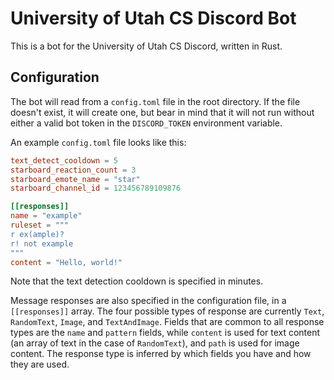 # University of Utah CS Discord Bot

This is a bot for the University of Utah CS Discord, written in Rust.

## Configuration

The bot will read from a `config.toml` file in the root directory.
If the file doesn't exist, it will create one, but bear in mind that
it will not run without either a valid bot token in the `DISCORD_TOKEN` environment variable.

An example `config.toml` file looks like this:

```toml
text_detect_cooldown = 5
starboard_reaction_count = 3
starboard_emote_name = "star"
starboard_channel_id = 123456789109876

[[responses]]
name = "example"
ruleset = """
r ex(ample)?
r! not example
"""
content = "Hello, world!"
```

Note that the text detection cooldown is
specified in minutes.

Message responses are also specified in the configuration file,
in a `[[responses]]` array. The four possible types of response
are currently `Text`, `RandomText`, `Image`, and `TextAndImage`.
Fields that are common to all response types are the `name` and `pattern`
fields, while `content` is used for text content (an array of text in the case of `RandomText`),
and `path` is used for image content. The response type is inferred by which fields you have
and how they are used.
